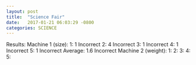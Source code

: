 ```yaml
---
layout: post
title:  "Science Fair"
date:   2017-01-21 06:03:29 -0800
categories: SCIENCE
---
```

Results:
  Machine 1 (size):
    1: 1 Incorrect 
    2: 4 Incorrect 
    3: 1 Incorrect 
    4: 1 Incorrect 
    5: 1 Incorrect 
    Average: 1.6 Incorrect
  Machine 2 (weight):
    1:
    2:
    3:
    4:
    5:
  
